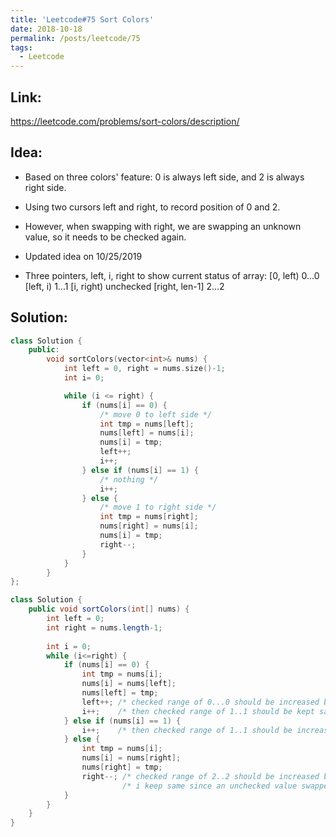```yaml
---
title: 'Leetcode#75 Sort Colors'
date: 2018-10-18
permalink: /posts/leetcode/75
tags:
  - Leetcode
---
```

## Link: ##
https://leetcode.com/problems/sort-colors/description/

## Idea: ##
- Based on three colors' feature: 0 is always left side, and 2 is always right side.
- Using two cursors left and right, to record position of 0 and 2.
- However, when swapping with right, we are swapping an unknown value, so it needs to be checked again.

- Updated idea on 10/25/2019
- Three pointers, left, i, right to show current status of array:
[0, left) 0...0
[left, i) 1...1
[i, right) unchecked
[right, len-1] 2...2


## Solution: ##
```cpp
class Solution {
    public:
        void sortColors(vector<int>& nums) {
            int left = 0, right = nums.size()-1;
            int i= 0;

            while (i <= right) {
                if (nums[i] == 0) {
                    /* move 0 to left side */
                    int tmp = nums[left];
                    nums[left] = nums[i];
                    nums[i] = tmp;
                    left++;
                    i++;
                } else if (nums[i] == 1) {
                    /* nothing */
                    i++;
                } else {
                    /* move 1 to right side */
                    int tmp = nums[right];
                    nums[right] = nums[i];
                    nums[i] = tmp;
                    right--;
                }
            } 
        }
};
```

```java
class Solution {
    public void sortColors(int[] nums) {
        int left = 0;
        int right = nums.length-1;
        
        int i = 0;
        while (i<=right) {
            if (nums[i] == 0) {
                int tmp = nums[i];
                nums[i] = nums[left];
                nums[left] = tmp;
                left++; /* checked range of 0...0 should be increased by 1 */
                i++;    /* then checked range of 1..1 should be kept same */
            } else if (nums[i] == 1) {
                i++;    /* then checked range of 1..1 should be increased by 1 */
            } else {
                int tmp = nums[i];
                nums[i] = nums[right];
                nums[right] = tmp;
                right--; /* checked range of 2..2 should be increased by 1 */
                         /* i keep same since an unchecked value swapped back to i */
            }
        }
    }
}

```
